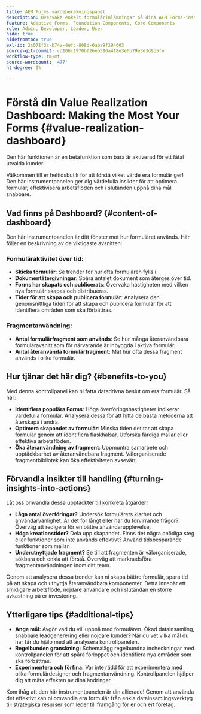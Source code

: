 ```yaml
---
title: AEM Forms värdeberäkningspanel
description: Övervaka enkelt formulärinlämningar på dina AEM Forms-instanser med vår intuitiva kontrollpanel.
feature: Adaptive Forms, Foundation Components, Core Components
role: Admin, Developer, Leader, User
hide: true
hidefromtoc: true
exl-id: 2c071f3c-b74a-4efc-808d-6aba9f294663
source-git-commit: cd106c1970bf26eb590a418e3e6b79e3d3d9b5fe
workflow-type: tm+mt
source-wordcount: '477'
ht-degree: 0%

---
```


# Förstå din Value Realization Dashboard: Making the Most Your Forms {#value-realization-dashboard}

<span class="preview"> Den här funktionen är en betafunktion som bara är aktiverad för ett fåtal utvalda kunder. </span>

Välkommen till er heltidsbutik för att förstå vilket värde era formulär ger! Den här instrumentpanelen ger dig värdefulla insikter för att optimera formulär, effektivisera arbetsflöden och i slutänden uppnå dina mål snabbare.

## Vad finns på Dashboard? {#content-of-dashboard}

Den här instrumentpanelen är ditt fönster mot hur formuläret används. Här följer en beskrivning av de viktigaste avsnitten:

### Formuläraktivitet över tid:

* **Skicka formulär**: Se trender för hur ofta formulären fylls i.
* **Dokumentåtergivningar**: Spåra antalet dokument som återges över tid.
* **Forms har skapats och publicerats**: Övervaka hastigheten med vilken nya formulär skapas och distribueras.
* **Tider för att skapa och publicera formulär**: Analysera den genomsnittliga tiden för att skapa och publicera formulär för att identifiera områden som ska förbättras.

### Fragmentanvändning:

* **Antal formulärfragment som används**: Se hur många återanvändbara formuläravsnitt som för närvarande är inbyggda i aktiva formulär.
* **Antal återanvända formulärfragment**: Mät hur ofta dessa fragment används i olika formulär.


## Hur tjänar det här dig? {#benefits-to-you}

Med denna kontrollpanel kan ni fatta datadrivna beslut om era formulär. Så här:

* **Identifiera populära Forms**: Höga överföringshastigheter indikerar värdefulla formulär. Analysera dessa för att hitta de bästa metoderna att återskapa i andra.
* **Optimera skapandet av formulär**: Minska tiden det tar att skapa formulär genom att identifiera flaskhalsar. Utforska färdiga mallar eller effektiva arbetsflöden.
* **Öka återanvändning av fragment**: Uppmuntra samarbete och upptäckbarhet av återanvändbara fragment. Välorganiserade fragmentbibliotek kan öka effektiviteten avsevärt.


## Förvandla insikter till handling {#turning-insights-into-actions}

Låt oss omvandla dessa upptäckter till konkreta åtgärder!

* **Låga antal överföringar?** Undersök formulärets klarhet och användarvänlighet. Är det för långt eller har du förvirrande frågor? Överväg att redigera för en bättre användarupplevelse.
* **Höga kreationstider?** Dela upp skapandet. Finns det några onödiga steg eller funktioner som inte används effektivt? Använd tidsbesparande funktioner som mallar.
* **Underutnyttjade fragment?** Se till att fragmenten är välorganiserade, sökbara och enkla att förstå. Överväg att marknadsföra fragmentanvändningen inom ditt team.

Genom att analysera dessa trender kan ni skapa bättre formulär, spara tid på att skapa och utnyttja återanvändbara komponenter. Detta innebär ett smidigare arbetsflöde, nöjdare användare och i slutändan en större avkastning på er investering.

## Ytterligare tips {#additional-tips}

* **Ange mål:** Avgör vad du vill uppnå med formulären. Ökad datainsamling, snabbare leadgenerering eller nöjdare kunder? När du vet vilka mål du har får du hjälp med att analysera kontrollpanelen.
* **Regelbunden granskning:** Schemalägg regelbundna incheckningar med kontrollpanelen för att spåra förloppet och identifiera nya områden som ska förbättras.
* **Experimentera och förfina:** Var inte rädd för att experimentera med olika formulärdesigner och fragmentanvändning. Kontrollpanelen hjälper dig att mäta effekten av dina ändringar.

Kom ihåg att den här instrumentpanelen är din allierade! Genom att använda det effektivt kan ni omvandla era formulär från enkla datainsamlingsverktyg till strategiska resurser som leder till framgång för er och ert företag.
